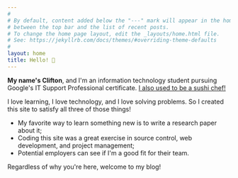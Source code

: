 ```yaml
---
#
# By default, content added below the "---" mark will appear in the home page
# between the top bar and the list of recent posts.
# To change the home page layout, edit the _layouts/home.html file.
# See: https://jekyllrb.com/docs/themes/#overriding-theme-defaults
#
layout: home
title: Hello! 👋
---
```


**My name's Clifton**, and I'm an information technology student pursuing Google's IT Support Professional certificate. [I also used to be a sushi chef!](/about.md)

I love learning, I love technology, and I love solving problems. So I created this site to satisfy all three of those things!
- My favorite way to learn something new is to write a research paper about it;
- Coding this site was a great exercise in source control, web development, and project management;
- Potential employers can see if I'm a good fit for their team.

Regardless of why you're here, welcome to my blog!
